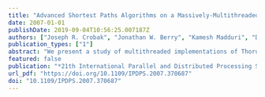 ```yaml
---
title: "Advanced Shortest Paths Algorithms on a Massively-Multithreaded Architecture"
date: 2007-01-01
publishDate: 2019-09-04T10:56:25.007187Z
authors: ["Joseph R. Crobak", "Jonathan W. Berry", "Kamesh Madduri", "David A. Bader"]
publication_types: ["1"]
abstract: "We present a study of multithreaded implementations of Thorup's algorithm for solving the single source shortest path (SSSP) problem for undirected graphs. Our implementations leverage the fledgling multithreaded graph library (MTGL) to perform operations such as finding connected components and extracting induced subgraphs. To achieve good parallel performance from this algorithm, we deviate from several theoretically optimal algorithmic steps. In this paper, we present simplifications that perform better in practice, and we describe details of the multithreaded implementation that were necessary for scalability. We study synthetic graphs that model unstructured networks, such as social networks and economic transaction networks. Most of the recent progress in shortest path algorithms relies on structure that these networks do not have. In this work, we take a step back and explore the synergy between an elegant theoretical algorithm and an elegant computer architecture. Finally, we conclude with a prediction that this work will become relevant to shortest path computation on structured networks."
featured: false
publication: "*21th International Parallel and Distributed Processing Symposium (IPDPS 2007), Proceedings, 26-30 March 2007, Long Beach, California, USA*"
url_pdf: "https://doi.org/10.1109/IPDPS.2007.370687"
doi: "10.1109/IPDPS.2007.370687"
---
```


